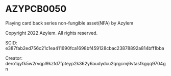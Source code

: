 # AZYPCB0050
Playing card back series non-fungible asset(NFA) by Azylem

Copyright 2022 Azylem. All rights reserved.

SCID: e387fab2ed756c21c1ea411690fca1698bf459128cbac23878892a814bff1bba

Creator: dero1qyfk5w2rvqpl9kzfd7fpteyp2k362y6audydcu2qrgcmj6vtasfkgqq9704gn
